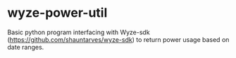 # wyze-power-util
Basic python program interfacing with Wyze-sdk (https://github.com/shauntarves/wyze-sdk) to return power usage based on date ranges.
